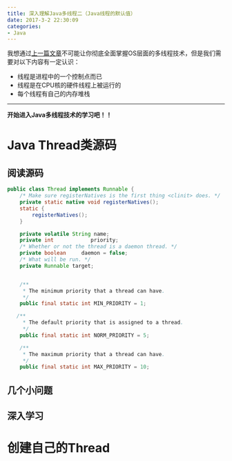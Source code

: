 ```yaml
---
title: 深入理解Java多线程二（Java线程的默认值）
date: 2017-3-2 22:30:09
categories:
- Java
---
```


我想通过[上一篇文章](../java-thread-1)不可能让你彻底全面掌握OS层面的多线程技术，但是我们需要对以下内容有一定认识：  

- 线程是进程中的一个控制点而已
- 线程是在CPU核的硬件线程上被运行的
- 每个线程有自己的内存堆栈

----

**开始进入Java多线程技术的学习吧！！**


# Java Thread类源码

## 阅读源码

```java
public class Thread implements Runnable {
    /* Make sure registerNatives is the first thing <clinit> does. */
    private static native void registerNatives();
    static {
        registerNatives();
    }

    private volatile String name;
    private int            priority;
    /* Whether or not the thread is a daemon thread. */
    private boolean     daemon = false;
    /* What will be run. */
    private Runnable target;


    /**
     * The minimum priority that a thread can have.
     */
    public final static int MIN_PRIORITY = 1;

   /**
     * The default priority that is assigned to a thread.
     */
    public final static int NORM_PRIORITY = 5;

    /**
     * The maximum priority that a thread can have.
     */
    public final static int MAX_PRIORITY = 10;

```

## 几个小问题

## 深入学习


# 创建自己的Thread
